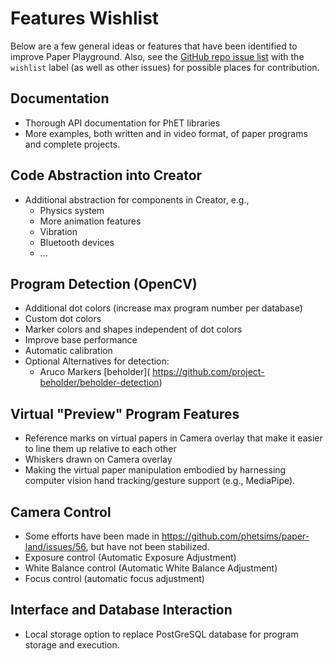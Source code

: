 # Features Wishlist

Below are a few general ideas or features that have been identified to improve Paper Playground. Also, see the [GitHub repo issue list](https://github.com/phetsims/paper-land/issues?q=is%3Aopen+is%3Aissue+label%3Awishlist) with the `wishlist` label (as well as other issues) for possible places for contribution.

## Documentation

- Thorough API documentation for PhET libraries
- More examples, both written and in video format, of paper programs and complete projects.

## Code Abstraction into Creator

- Additional abstraction for components in Creator, e.g.,
  - Physics system
  - More animation features
  - Vibration
  - Bluetooth devices
  - ...

## Program Detection (OpenCV)

- Additional dot colors (increase max program number per database)
- Custom dot colors
- Marker colors and shapes independent of dot colors
- Improve base performance
- Automatic calibration
- Optional Alternatives for detection:
  - Aruco Markers \[beholder\](  <ins>https://github.com/project-beholder/beholder-detection</ins>)

## Virtual "Preview" Program Features

- Reference marks on virtual papers in Camera overlay that make it easier to line them up relative to each other
- Whiskers drawn on Camera overlay
- Making the virtual paper manipulation embodied by harnessing computer vision hand tracking/gesture support (e.g., MediaPipe).

## Camera Control

- Some efforts have been made in <https://github.com/phetsims/paper-land/issues/56>, but have not been stabilized.
- Exposure control (Automatic Exposure Adjustment)
- White Balance control (Automatic White Balance Adjustment)
- Focus control (automatic focus adjustment)

## Interface and Database Interaction

- Local storage option to replace PostGreSQL database for program storage and execution. 
